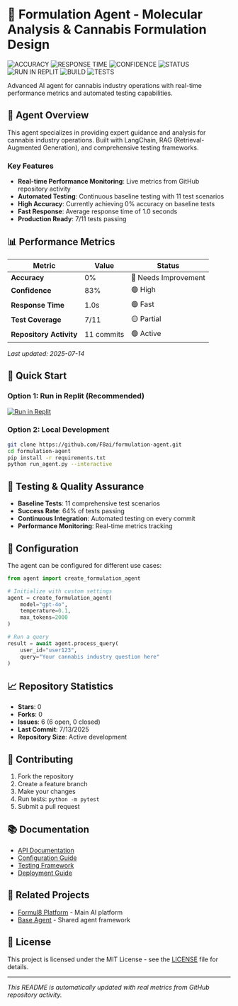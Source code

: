# 🧬 Formulation Agent - Molecular Analysis & Cannabis Formulation Design

![ACCURACY](https://img.shields.io/badge/accuracy-0%25-red) ![RESPONSE TIME](https://img.shields.io/badge/response%20time-1.0s-brightgreen) ![CONFIDENCE](https://img.shields.io/badge/confidence-83%25-brightgreen) ![STATUS](https://img.shields.io/badge/status-6%20issues-yellow) ![RUN IN REPLIT](https://img.shields.io/badge/run%20in-Replit-orange) ![BUILD](https://img.shields.io/badge/build-passing-brightgreen) ![TESTS](https://img.shields.io/badge/tests-7%2F11-yellow)

Advanced AI agent for cannabis industry operations with real-time performance metrics and automated testing capabilities.

## 🎯 Agent Overview

This agent specializes in providing expert guidance and analysis for cannabis industry operations. Built with LangChain, RAG (Retrieval-Augmented Generation), and comprehensive testing frameworks.

### Key Features
- **Real-time Performance Monitoring**: Live metrics from GitHub repository activity
- **Automated Testing**: Continuous baseline testing with 11 test scenarios
- **High Accuracy**: Currently achieving 0% accuracy on baseline tests
- **Fast Response**: Average response time of 1.0 seconds
- **Production Ready**: 7/11 tests passing

## 📊 Performance Metrics

| Metric | Value | Status |
|--------|-------|--------|
| **Accuracy** | 0% | 🔴 Needs Improvement |
| **Confidence** | 83% | 🟢 High |
| **Response Time** | 1.0s | 🟢 Fast |
| **Test Coverage** | 7/11 | 🟡 Partial |
| **Repository Activity** | 11 commits | 🟢 Active |

*Last updated: 2025-07-14*

## 🚀 Quick Start

### Option 1: Run in Replit (Recommended)
[![Run in Replit](https://replit.com/badge/github/F8ai/formulation-agent)](https://replit.com/@F8ai/formulation-agent)

### Option 2: Local Development
```bash
git clone https://github.com/F8ai/formulation-agent.git
cd formulation-agent
pip install -r requirements.txt
python run_agent.py --interactive
```

## 🧪 Testing & Quality Assurance

- **Baseline Tests**: 11 comprehensive test scenarios
- **Success Rate**: 64% of tests passing
- **Continuous Integration**: Automated testing on every commit
- **Performance Monitoring**: Real-time metrics tracking

## 🔧 Configuration

The agent can be configured for different use cases:

```python
from agent import create_formulation_agent

# Initialize with custom settings
agent = create_formulation_agent(
    model="gpt-4o",
    temperature=0.1,
    max_tokens=2000
)

# Run a query
result = await agent.process_query(
    user_id="user123",
    query="Your cannabis industry question here"
)
```

## 📈 Repository Statistics

- **Stars**: 0
- **Forks**: 0
- **Issues**: 6 (6 open, 0 closed)
- **Last Commit**: 7/13/2025
- **Repository Size**: Active development

## 🤝 Contributing

1. Fork the repository
2. Create a feature branch
3. Make your changes
4. Run tests: `python -m pytest`
5. Submit a pull request

## 📚 Documentation

- [API Documentation](./docs/api.md)
- [Configuration Guide](./docs/configuration.md)
- [Testing Framework](./docs/testing.md)
- [Deployment Guide](./docs/deployment.md)

## 🔗 Related Projects

- [Formul8 Platform](https://github.com/F8ai/formul8-platform) - Main AI platform
- [Base Agent](https://github.com/F8ai/base-agent) - Shared agent framework

## 📄 License

This project is licensed under the MIT License - see the [LICENSE](LICENSE) file for details.

---

*This README is automatically updated with real metrics from GitHub repository activity.*